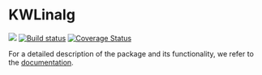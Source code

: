 # KWLinalg

[![](https://img.shields.io/badge/docs-dev-blue.svg)](https://algopaul.github.io/KWLinalg/)
[![Build status](https://github.com/Algopaul/KWLinalg/workflows/CI/badge.svg)](https://github.com/KWLinalg/actions?query=workflow%3ACI+branch%3Amain)
[![Coverage Status](http://codecov.io/github/Algopaul/KWLinalg/coverage.svg?branch=main)](http://codecov.io/Algopaul/KWLinalg?branch=main)

For a detailed description of the package and its functionality, we refer to the [documentation](https://algopaul.github.io/KWLinalg/).
